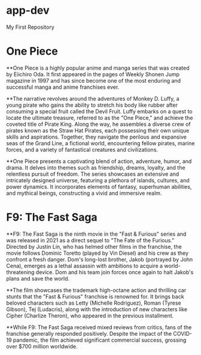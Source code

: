 # app-dev
My First Repository

# One Piece

**One Piece is a highly popular anime and manga series that was created by Eiichiro Oda. It first appeared in the pages of Weekly Shonen Jump magazine in 1997 and has since become one of the most enduring and successful manga and anime franchises ever.

**The narrative revolves around the adventures of Monkey D. Luffy, a young pirate who gains the ability to stretch his body like rubber after consuming a special fruit called the Devil Fruit. Luffy embarks on a quest to locate the ultimate treasure, referred to as the "One Piece," and achieve the coveted title of Pirate King. Along the way, he assembles a diverse crew of pirates known as the Straw Hat Pirates, each possessing their own unique skills and aspirations. Together, they navigate the perilous and expansive seas of the Grand Line, a fictional world, encountering fellow pirates, marine forces, and a variety of fantastical creatures and civilizations.

**One Piece presents a captivating blend of action, adventure, humor, and drama. It delves into themes such as friendship, dreams, loyalty, and the relentless pursuit of freedom. The series showcases an extensive and intricately designed universe, featuring a plethora of islands, cultures, and power dynamics. It incorporates elements of fantasy, superhuman abilities, and mythical beings, constructing a vivid and immersive realm.

# F9: The Fast Saga

**F9: The Fast Saga is the ninth movie in the "Fast & Furious" series and was released in 2021 as a direct sequel to "The Fate of the Furious." Directed by Justin Lin, who has helmed other films in the franchise, the movie follows Dominic Toretto (played by Vin Diesel) and his crew as they confront a fresh danger. Dom's long-lost brother, Jakob (portrayed by John Cena), emerges as a lethal assassin with ambitions to acquire a world-threatening device. Dom and his team join forces once again to halt Jakob's plans and save the world.

**The film showcases the trademark high-octane action and thrilling car stunts that the "Fast & Furious" franchise is renowned for. It brings back beloved characters such as Letty (Michelle Rodriguez), Roman (Tyrese Gibson), Tej (Ludacris), along with the introduction of new characters like Cipher (Charlize Theron), who appeared in the previous installment.

**While F9: The Fast Saga received mixed reviews from critics, fans of the franchise generally responded positively. Despite the impact of the COVID-19 pandemic, the film achieved significant commercial success, grossing over $700 million worldwide.

